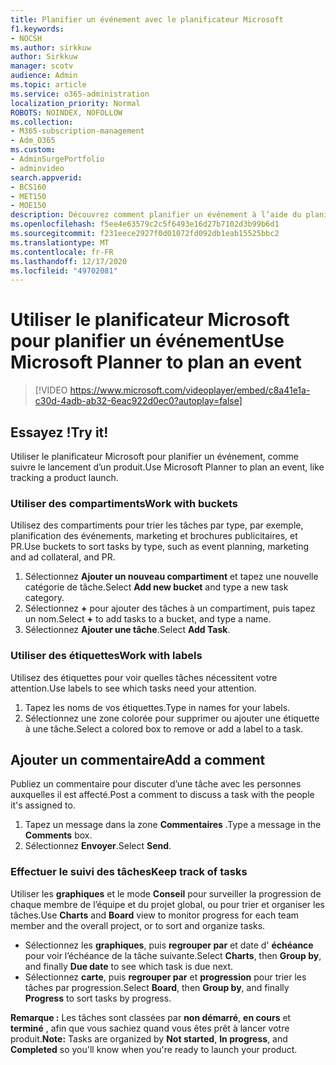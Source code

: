 ```yaml
---
title: Planifier un événement avec le planificateur Microsoft
f1.keywords:
- NOCSH
ms.author: sirkkuw
author: Sirkkuw
manager: scotv
audience: Admin
ms.topic: article
ms.service: o365-administration
localization_priority: Normal
ROBOTS: NOINDEX, NOFOLLOW
ms.collection:
- M365-subscription-management
- Adm_O365
ms.custom:
- AdminSurgePortfolio
- adminvideo
search.appverid:
- BCS160
- MET150
- MOE150
description: Découvrez comment planifier un événement à l’aide du planificateur Microsoft.
ms.openlocfilehash: f5ee4e63579c2c5f6493e16d27b7102d3b99b6d1
ms.sourcegitcommit: f231eece2927f0d01072fd092db1eab15525bbc2
ms.translationtype: MT
ms.contentlocale: fr-FR
ms.lasthandoff: 12/17/2020
ms.locfileid: "49702081"
---
```

# <a name="use-microsoft-planner-to-plan-an-event"></a><span data-ttu-id="8e9c1-103">Utiliser le planificateur Microsoft pour planifier un événement</span><span class="sxs-lookup"><span data-stu-id="8e9c1-103">Use Microsoft Planner to plan an event</span></span>

> [!VIDEO https://www.microsoft.com/videoplayer/embed/c8a41e1a-c30d-4adb-ab32-6eac922d0ec0?autoplay=false]

## <a name="try-it"></a><span data-ttu-id="8e9c1-104">Essayez !</span><span class="sxs-lookup"><span data-stu-id="8e9c1-104">Try it!</span></span>

<span data-ttu-id="8e9c1-105">Utiliser le planificateur Microsoft pour planifier un événement, comme suivre le lancement d’un produit.</span><span class="sxs-lookup"><span data-stu-id="8e9c1-105">Use Microsoft Planner to plan an event, like tracking a product launch.</span></span>

### <a name="work-with-buckets"></a><span data-ttu-id="8e9c1-106">Utiliser des compartiments</span><span class="sxs-lookup"><span data-stu-id="8e9c1-106">Work with buckets</span></span>

<span data-ttu-id="8e9c1-107">Utilisez des compartiments pour trier les tâches par type, par exemple, planification des événements, marketing et brochures publicitaires, et PR.</span><span class="sxs-lookup"><span data-stu-id="8e9c1-107">Use buckets to sort tasks by type, such as event planning, marketing and ad collateral, and PR.</span></span>

1. <span data-ttu-id="8e9c1-108">Sélectionnez  **Ajouter un nouveau compartiment**  et tapez une nouvelle catégorie de tâche.</span><span class="sxs-lookup"><span data-stu-id="8e9c1-108">Select  **Add new bucket**  and type a new task category.</span></span>
2. <span data-ttu-id="8e9c1-109">Sélectionnez  **+**  pour ajouter des tâches à un compartiment, puis tapez un nom.</span><span class="sxs-lookup"><span data-stu-id="8e9c1-109">Select  **+**  to add tasks to a bucket, and type a name.</span></span>
3. <span data-ttu-id="8e9c1-110">Sélectionnez  **Ajouter une tâche**.</span><span class="sxs-lookup"><span data-stu-id="8e9c1-110">Select  **Add Task**.</span></span>

### <a name="work-with-labels"></a><span data-ttu-id="8e9c1-111">Utiliser des étiquettes</span><span class="sxs-lookup"><span data-stu-id="8e9c1-111">Work with labels</span></span>

<span data-ttu-id="8e9c1-112">Utilisez des étiquettes pour voir quelles tâches nécessitent votre attention.</span><span class="sxs-lookup"><span data-stu-id="8e9c1-112">Use labels to see which tasks need your attention.</span></span>

1. <span data-ttu-id="8e9c1-113">Tapez les noms de vos étiquettes.</span><span class="sxs-lookup"><span data-stu-id="8e9c1-113">Type in names for your labels.</span></span>
2. <span data-ttu-id="8e9c1-114">Sélectionnez une zone colorée pour supprimer ou ajouter une étiquette à une tâche.</span><span class="sxs-lookup"><span data-stu-id="8e9c1-114">Select a colored box to remove or add a label to a task.</span></span>

## <a name="add-a-comment"></a><span data-ttu-id="8e9c1-115">Ajouter un commentaire</span><span class="sxs-lookup"><span data-stu-id="8e9c1-115">Add a comment</span></span>

<span data-ttu-id="8e9c1-116">Publiez un commentaire pour discuter d’une tâche avec les personnes auxquelles il est affecté.</span><span class="sxs-lookup"><span data-stu-id="8e9c1-116">Post a comment to discuss a task with the people it's assigned to.</span></span>

1. <span data-ttu-id="8e9c1-117">Tapez un message dans la zone  **Commentaires**  .</span><span class="sxs-lookup"><span data-stu-id="8e9c1-117">Type a message in the  **Comments**  box.</span></span>
2. <span data-ttu-id="8e9c1-118">Sélectionnez  **Envoyer**.</span><span class="sxs-lookup"><span data-stu-id="8e9c1-118">Select  **Send**.</span></span>

### <a name="keep-track-of-tasks"></a><span data-ttu-id="8e9c1-119">Effectuer le suivi des tâches</span><span class="sxs-lookup"><span data-stu-id="8e9c1-119">Keep track of tasks</span></span>

<span data-ttu-id="8e9c1-120">Utiliser les  **graphiques**  et le mode  **Conseil**  pour surveiller la progression de chaque membre de l’équipe et du projet global, ou pour trier et organiser les tâches.</span><span class="sxs-lookup"><span data-stu-id="8e9c1-120">Use  **Charts**  and  **Board**  view to monitor progress for each team member and the overall project, or to sort and organize tasks.</span></span>

- <span data-ttu-id="8e9c1-121">Sélectionnez les  **graphiques**, puis **regrouper par** et date d' **échéance**  pour voir l’échéance de la tâche suivante.</span><span class="sxs-lookup"><span data-stu-id="8e9c1-121">Select  **Charts**, then **Group by**, and finally **Due date**  to see which task is due next.</span></span>
- <span data-ttu-id="8e9c1-122">Sélectionnez  **carte**, puis **regrouper par** et **progression**  pour trier les tâches par progression.</span><span class="sxs-lookup"><span data-stu-id="8e9c1-122">Select  **Board**, then **Group by**, and finally **Progress**  to sort tasks by progress.</span></span>

<span data-ttu-id="8e9c1-123">**Remarque :**  Les tâches sont classées par  **non démarré**,  **en cours** et  **terminé**  , afin que vous sachiez quand vous êtes prêt à lancer votre produit.</span><span class="sxs-lookup"><span data-stu-id="8e9c1-123">**Note:**  Tasks are organized by  **Not started**,  **In progress**, and  **Completed**  so you'll know when you're ready to launch your product.</span></span>